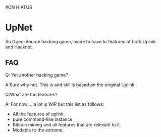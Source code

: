 #ON HIATUS
# UpNet
An Open-Source hacking game, made to have to features of both Uplink and Hacknet.
## FAQ
Q: Yet another hacking game?

A:Sure why not. This is and still is based on the original Uplink.

Q:What are the features?

A: For now.... a lot is WIP but this list as follows:
- All the features of uplink.
- pure command-line instance
- Bitcoin mining and all features that are relevant to it.
- Modable to the extreme.
